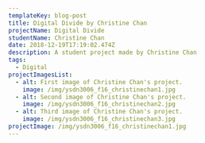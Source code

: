 ```yaml
---
templateKey: blog-post
title: Digital Divide by Christine Chan
projectName: Digital Divide
studentName: Christine Chan
date: 2018-12-19T17:19:02.474Z
description: A student project made by Christine Chan
tags:
  - Digital
projectImagesList:
  - alt: First image of Christine Chan's project.
    image: /img/ysdn3006_f16_christinechan1.jpg
  - alt: Second image of Christine Chan's project.
    image: /img/ysdn3006_f16_christinechan2.jpg
  - alt: Third image of Christine Chan's project.
    image: /img/ysdn3006_f16_christinechan3.jpg
projectImage: /img/ysdn3006_f16_christinechan1.jpg
---
```

